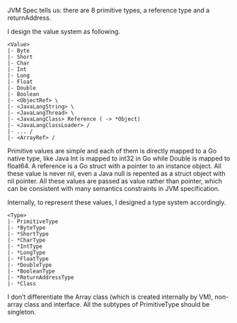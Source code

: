 JVM Spec tells us: there are 8 primitive types, a reference type and a returnAddress.

I design the value system as following.
```
<Value>
|- Byte
|- Short
|- Char
|- Int
|- Long
|- Float
|- Double
|- Boolean
|- <ObjectRef> \
|- <JavaLangString> \
|- <JavaLangThread> \
|- <JavaLangClass> Reference ( -> *Object)
|- <JavaLangClassLoader> /
|- ... /
|- <ArrayRef> /
```

Primitive values are simple and each of them is directly mapped to a Go native type, like Java Int is mapped to int32 in Go while Double is mapped to float64. A reference is a Go struct with a pointer to an instance object. All these value is never nil, even a Java null is repented as a struct object with nil pointer. All these values are passed as value rather than pointer, which can be consistent with many semantics constraints in JVM specification.

Internally, to represent these values, I designed a type system accordingly.
```
<Type>
|- PrimitiveType
|- *ByteType
|- *ShortType
|- *CharType
|- *IntType
|- *LongType
|- *FloatType
|- *DoubleType
|- *BooleanType
|- *ReturnAddressType
|- *Class
```
I don’t differentiate the Array class (which is created internally by VM), non-array class and interface. All the subtypes of PrimitiveType should be singleton.